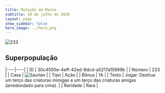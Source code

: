 ```yaml
---
title: Mutação em Massa
subtitle: 10 de julho de 2020
layout: page
show_sidebar: false
hero_image: ../hero.png
---
```


![233](https://cdn.keyforgegame.com/media/card_front/pt/479_233_JWR7M8XWHQ5Q_pt.png)

## Superpopulação

|----|----|
| ID | 30c4500e-4eff-42ed-9dcd-a5217a15999b |
| Número | 233 |
| Casa | ![Saurian](https://archonarcana.com/images/thumb/9/9e/Saurian_P.png/22px-Saurian_P.png "Sauro") |
| Tipo | Ação |
| Bônus | 1A |
| Texto | Jogar: Destrua um terço das criaturas inimigas e um terço das criaturas amigas (arredondado para cima). |
| Raridade | Rara |
